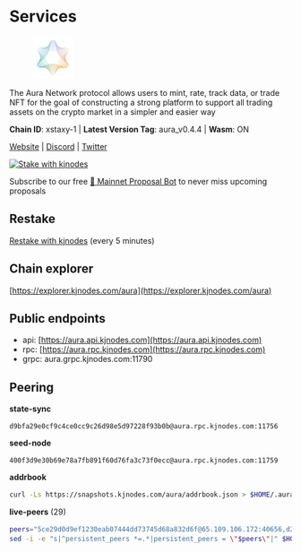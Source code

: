 # Services

<figure><img src="https://raw.githubusercontent.com/kj89/cosmos-images/main/logos/aura.png" alt=""><figcaption></figcaption></figure>

The Aura Network protocol allows users to mint, rate, track data,  or trade NFT for the goal of constructing a strong platform to  support all trading assets on the crypto market in a simpler and easier way

**Chain ID**: xstaxy-1 | **Latest Version Tag**: aura_v0.4.4 | **Wasm**: ON

[Website](https://aura.network) | [Discord](https://discord.gg/hpvF5QcWRf) | [Twitter](https://twitter.com/AuraNetworkHQ)

[![Stake with kjnodes](https://i.ibb.co/cr44Q8j/button-stake-with-kjnodes.png)](https://restake.app/aura/auravaloper17q4k3j6kcslrcuxtj9mxdcgez7kw7jdma8ykjs)

Subscribe to our free [🤖 Mainnet Proposal Bot](https://t.me/kjnodes_proposal_bot) to never miss upcoming proposals

## Restake

[Restake with kjnodes](https://restake.app/aura/auravaloper17q4k3j6kcslrcuxtj9mxdcgez7kw7jdma8ykjs) (every 5 minutes)
## Chain explorer
[https://explorer.kjnodes.com/aura](https://explorer.kjnodes.com/aura)

## Public endpoints

* api: [https://aura.api.kjnodes.com](https://aura.api.kjnodes.com)
* rpc: [https://aura.rpc.kjnodes.com](https://aura.rpc.kjnodes.com)
* grpc: aura.grpc.kjnodes.com:11790

## Peering

**state-sync**

```text
d9bfa29e0cf9c4ce0cc9c26d98e5d97228f93b0b@aura.rpc.kjnodes.com:11756
```

**seed-node**

```text
400f3d9e30b69e78a7fb891f60d76fa3c73f0ecc@aura.rpc.kjnodes.com:11759
```

**addrbook**
```bash
curl -Ls https://snapshots.kjnodes.com/aura/addrbook.json > $HOME/.aura/config/addrbook.json
```

**live-peers** (29)
```bash
peers="5ce29d0d9ef1230eab07444dd73745d68a832d6f@65.109.106.172:40656,d2ea7c421c8bb552b84eba4c7924f9e78d3a79ae@176.9.158.219:41256,fc3357ab9ebd2e9530177848187e870b7404ed8e@185.246.84.196:21656,670c0c23a1196e706e058133fbbb156f7f33b352@5.9.95.147:26656,42aaa8c2007e34ebc5ba1019251845d0ed591435@143.42.74.78:26656,7885a9e940b45b9a2183488ca3a901b043b6ed67@144.76.40.53:21756,34d759895c5a451488db34c686e74cb954d86723@65.108.135.212:26656,dce07d176e5ba4cfdc7b806eb80eabab162a09d0@45.76.213.229:26656,3e7ef25f1c9829351936884618659167400eb0f1@142.132.149.171:26656,b6a0d0d030f35ffffcfe92e72ea13933c1adbe62@116.202.174.253:21656,0599779759ed60e12ed39a94cd02d303ba10d591@95.214.52.174:36656,0179528068da0dfaf61005cf5aa28793ca42b129@85.25.74.163:26656,b5774014ea48bee11fede34398118f98215508f0@141.95.148.107:26656,dc9c2ab4055a2ef8ddca435e9d8c120969562f98@194.247.13.139:26656,3e05f2b0fdd750511dbff9d3f6a47d3bc3d4b1f0@141.95.204.81:61456,1584b3aa3969def4a9f70555b3b442d334053e94@148.113.159.22:10156,ed15ae05f17dd4e672eec0a96c38364d063b68dc@65.108.6.45:60756,a859027129ee2524b57c43b9ecbe3bcc4d120efb@195.3.222.183:26656,71bb73be4f030e47b813350ee32076ee43c67c27@134.209.111.108:26656,07317346ab58eb4de14fe8c7705863002186d340@142.132.201.53:36656,a19b89ebbf7331f435b8ef100ce501d2377922ea@209.126.116.182:26656,c9c0b28dcf2db5f0e7b756986d3326d62ba47e78@144.126.147.58:26656,d09fbac9fa84809f7ca34a40030bea2e87e77caf@148.113.6.190:26656,aec1624fad0adf47f9b4f7300dcb8bd4d63567f1@57.128.20.163:21756,63a90346040657406ddc48a2679e3bfbe17f717a@65.108.195.29:51656,1f536bba1e1922d8920ab742afd8c78b447c68b2@194.163.178.191:26676,22af8298e37e0225bdbbc3b85f62a02941a11003@159.148.146.132:26656,ebc272824924ea1a27ea3183dd0b9ba713494f83@95.214.52.139:26966,d9bfa29e0cf9c4ce0cc9c26d98e5d97228f93b0b@65.109.88.38:11756"
sed -i -e "s|^persistent_peers *=.*|persistent_peers = \"$peers\"|" $HOME/.aura/config/config.toml
```

